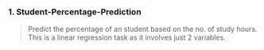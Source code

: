 ### 1. Student-Percentage-Prediction
> Predict the percentage of an student based on the no. of study hours.
> This is a linear regression task as it involves just 2 variables.
